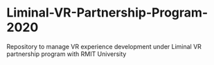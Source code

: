 # Liminal-VR-Partnership-Program-2020
Repository to manage VR experience development under Liminal VR partnership program with RMIT University
